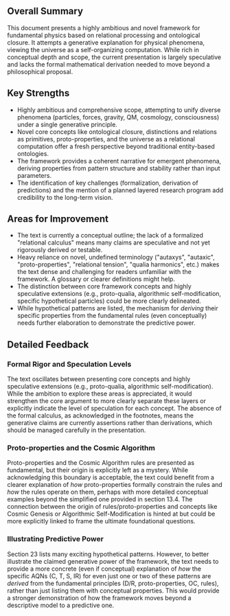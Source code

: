 ## Overall Summary

This document presents a highly ambitious and novel framework for fundamental physics based on relational processing and ontological closure. It attempts a generative explanation for physical phenomena, viewing the universe as a self-organizing computation. While rich in conceptual depth and scope, the current presentation is largely speculative and lacks the formal mathematical derivation needed to move beyond a philosophical proposal.

## Key Strengths

- Highly ambitious and comprehensive scope, attempting to unify diverse phenomena (particles, forces, gravity, QM, cosmology, consciousness) under a single generative principle.
- Novel core concepts like ontological closure, distinctions and relations as primitives, proto-properties, and the universe as a relational computation offer a fresh perspective beyond traditional entity-based ontologies.
- The framework provides a coherent narrative for emergent phenomena, deriving properties from pattern structure and stability rather than input parameters.
- The identification of key challenges (formalization, derivation of predictions) and the mention of a planned layered research program add credibility to the long-term vision.

## Areas for Improvement

- The text is currently a conceptual outline; the lack of a formalized "relational calculus" means many claims are speculative and not yet rigorously derived or testable.
- Heavy reliance on novel, undefined terminology ("autaxys", "autaxic", "proto-properties", "relational tension", "qualia harmonics", etc.) makes the text dense and challenging for readers unfamiliar with the framework. A glossary or clearer definitions might help.
- The distinction between core framework concepts and highly speculative extensions (e.g., proto-qualia, algorithmic self-modification, specific hypothetical particles) could be more clearly delineated.
- While hypothetical patterns are listed, the mechanism for *deriving* their specific properties from the fundamental rules (even conceptually) needs further elaboration to demonstrate the predictive power.

## Detailed Feedback

### Formal Rigor and Speculation Levels

The text oscillates between presenting core concepts and highly speculative extensions (e.g., proto-qualia, algorithmic self-modification). While the ambition to explore these areas is appreciated, it would strengthen the core argument to more clearly separate these layers or explicitly indicate the level of speculation for each concept. The absence of the formal calculus, as acknowledged in the footnotes, means the generative claims are currently assertions rather than derivations, which should be managed carefully in the presentation.

### Proto-properties and the Cosmic Algorithm

Proto-properties and the Cosmic Algorithm rules are presented as fundamental, but their origin is explicitly left as a mystery. While acknowledging this boundary is acceptable, the text could benefit from a clearer explanation of *how* proto-properties formally constrain the rules and *how* the rules operate on them, perhaps with more detailed conceptual examples beyond the simplified one provided in section 13.4. The connection between the origin of rules/proto-properties and concepts like Cosmic Genesis or Algorithmic Self-Modification is hinted at but could be more explicitly linked to frame the ultimate foundational questions.

### Illustrating Predictive Power

Section 23 lists many exciting hypothetical patterns. However, to better illustrate the claimed generative power of the framework, the text needs to provide a more concrete (even if conceptual) explanation of *how* the specific AQNs (C, T, S, IR) for even just one or two of these patterns are *derived* from the fundamental principles (D/R, proto-properties, OC, rules), rather than just listing them with conceptual properties. This would provide a stronger demonstration of how the framework moves beyond a descriptive model to a predictive one.